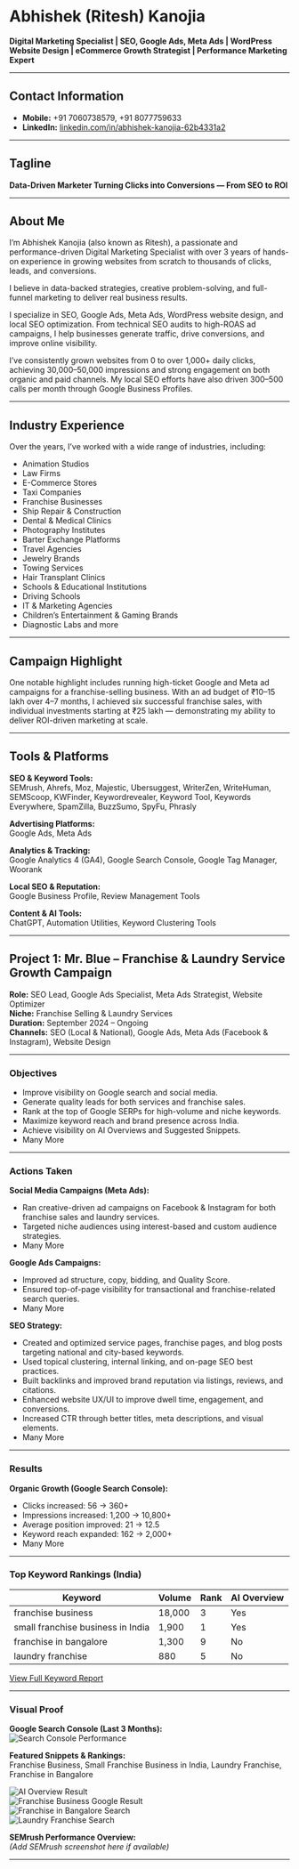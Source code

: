 # Abhishek (Ritesh) Kanojia

**Digital Marketing Specialist | SEO, Google Ads, Meta Ads | WordPress Website Design | eCommerce Growth Strategist | Performance Marketing Expert**

---

## Contact Information

- **Mobile:** +91 7060738579, +91 8077759633  
- **LinkedIn:** [linkedin.com/in/abhishek-kanojia-62b4331a2](https://www.linkedin.com/in/abhishek-kanojia-62b4331a2)

---

## Tagline

**Data-Driven Marketer Turning Clicks into Conversions — From SEO to ROI**

---

## About Me

I’m Abhishek Kanojia (also known as Ritesh), a passionate and performance-driven Digital Marketing Specialist with over 3 years of hands-on experience in growing websites from scratch to thousands of clicks, leads, and conversions.

I believe in data-backed strategies, creative problem-solving, and full-funnel marketing to deliver real business results.

I specialize in SEO, Google Ads, Meta Ads, WordPress website design, and local SEO optimization. From technical SEO audits to high-ROAS ad campaigns, I help businesses generate traffic, drive conversions, and improve online visibility.

I’ve consistently grown websites from 0 to over 1,000+ daily clicks, achieving 30,000–50,000 impressions and strong engagement on both organic and paid channels. My local SEO efforts have also driven 300–500 calls per month through Google Business Profiles.

---

## Industry Experience

Over the years, I’ve worked with a wide range of industries, including:

- Animation Studios  
- Law Firms  
- E-Commerce Stores  
- Taxi Companies  
- Franchise Businesses  
- Ship Repair & Construction  
- Dental & Medical Clinics  
- Photography Institutes  
- Barter Exchange Platforms  
- Travel Agencies  
- Jewelry Brands  
- Towing Services  
- Hair Transplant Clinics  
- Schools & Educational Institutions  
- Driving Schools  
- IT & Marketing Agencies  
- Children’s Entertainment & Gaming Brands  
- Diagnostic Labs and more

---

## Campaign Highlight

One notable highlight includes running high-ticket Google and Meta ad campaigns for a franchise-selling business. With an ad budget of ₹10–15 lakh over 4–7 months, I achieved six successful franchise sales, with individual investments starting at ₹25 lakh — demonstrating my ability to deliver ROI-driven marketing at scale.

---

## Tools & Platforms

**SEO & Keyword Tools:**  
SEMrush, Ahrefs, Moz, Majestic, Ubersuggest, WriterZen, WriteHuman, SEMScoop, KWFinder, Keywordrevealer, Keyword Tool, Keywords Everywhere, SpamZilla, BuzzSumo, SpyFu, Phrasly

**Advertising Platforms:**  
Google Ads, Meta Ads

**Analytics & Tracking:**  
Google Analytics 4 (GA4), Google Search Console, Google Tag Manager, Woorank

**Local SEO & Reputation:**  
Google Business Profile, Review Management Tools

**Content & AI Tools:**  
ChatGPT, Automation Utilities, Keyword Clustering Tools

---

## Project 1: Mr. Blue – Franchise & Laundry Service Growth Campaign

**Role:** SEO Lead, Google Ads Specialist, Meta Ads Strategist, Website Optimizer  
**Niche:** Franchise Selling & Laundry Services  
**Duration:** September 2024 – Ongoing  
**Channels:** SEO (Local & National), Google Ads, Meta Ads (Facebook & Instagram), Website Design  

---

### Objectives

- Improve visibility on Google search and social media.
- Generate quality leads for both services and franchise sales.
- Rank at the top of Google SERPs for high-volume and niche keywords.
- Maximize keyword reach and brand presence across India.
- Achieve visibility on AI Overviews and Suggested Snippets.
- Many More

---

### Actions Taken

**Social Media Campaigns (Meta Ads):**  
- Ran creative-driven ad campaigns on Facebook & Instagram for both franchise sales and laundry services.
- Targeted niche audiences using interest-based and custom audience strategies.
- Many More 

**Google Ads Campaigns:**  
- Improved ad structure, copy, bidding, and Quality Score.
- Ensured top-of-page visibility for transactional and franchise-related search queries.
- Many More 

**SEO Strategy:**  
- Created and optimized service pages, franchise pages, and blog posts targeting national and city-based keywords.
- Used topical clustering, internal linking, and on-page SEO best practices.
- Built backlinks and improved brand reputation via listings, reviews, and citations.
- Enhanced website UX/UI to improve dwell time, engagement, and conversions.
- Increased CTR through better titles, meta descriptions, and visual elements.
- Many More 

---

### Results

**Organic Growth (Google Search Console):**  
- Clicks increased: 56 → 360+  
- Impressions increased: 1,200 → 10,800+  
- Average position improved: 21 → 12.5  
- Keyword reach expanded: 162 → 2,000+
- Many More 

---

### Top Keyword Rankings (India)

| Keyword                           | Volume  | Rank  | AI Overview |
|-----------------------------------|---------|-------|-------------|
| franchise business                | 18,000  | 3     | Yes         |
| small franchise business in India | 1,900   | 1     | Yes         |
| franchise in bangalore            | 1,300   | 9     | No          |
| laundry franchise                 | 880     | 5     | No          |

[View Full Keyword Report](https://docs.google.com/spreadsheets/d/1kDtOSrE2rH2BzdVZrC7Gehcm4MCqN0w6NcthOizTl6c/edit?gid=0#gid=0)

---

### Visual Proof

**Google Search Console (Last 3 Months):**  
![Search Console Performance](/mnt/data/f248e321-e323-4a10-992f-48d0b3e4b2be.png)

**Featured Snippets & Rankings:**  
Franchise Business, Small Franchise Business in India, Laundry Franchise, Franchise in Bangalore

![AI Overview Result](/mnt/data/WhatsApp%20Image%202025-07-01%20at%2011.34.20_bdb72895.jpg)  
![Franchise Business Google Result](/mnt/data/d442a3a7-e7ae-4291-b7f3-d1ee1b94df52.png)  
![Franchise in Bangalore Search](/mnt/data/68b0994a-5e70-4254-9f09-d43960e9c92a.png)  
![Laundry Franchise Search](/mnt/data/f91ffb6c-b7ec-4fdd-a848-2180f2eaa6ac.png)

**SEMrush Performance Overview:**  
*(Add SEMrush screenshot here if available)*

---

